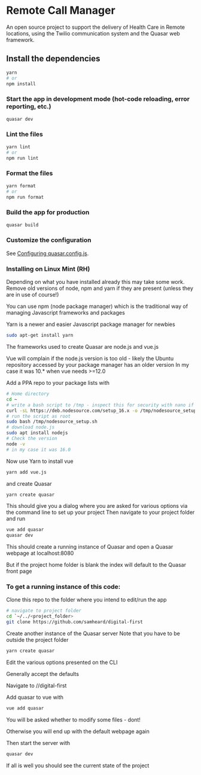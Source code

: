 
# Remote Call Manager 

An open source project to support the delivery of Health Care in Remote locations, using the Twilio communication system and the Quasar web framework.

## Install the dependencies
```bash
yarn
# or
npm install
```

### Start the app in development mode (hot-code reloading, error reporting, etc.)
```bash
quasar dev
```


### Lint the files
```bash
yarn lint
# or
npm run lint
```


### Format the files
```bash
yarn format
# or
npm run format
```



### Build the app for production
```bash
quasar build
```

### Customize the configuration
See [Configuring quasar.config.js](https://v2.quasar.dev/quasar-cli-webpack/quasar-config-js).


### Installing on Linux Mint (RH)
Depending on what you have installed already this may take some work.
Remove old versions of node, npm and yarn if they are present (unless they are in use of course!)

You can use npm (node package manager) which is the traditional way of managing Javascript frameworks and packages 

Yarn is a newer and easier Javascript package manager for newbies 
```bash
sudo apt-get install yarn
```
The frameworks used to create Quasar are node.js and vue.js

Vue will complain if the node.js version is too old - likely the Ubuntu repository accessed by your package manager has an older version 
In my case it was 10.* when vue needs >=12.0

Add a PPA repo to your package lists with 
```bash
# Home directory
cd ~
# write a bash script to /tmp - inspect this for security with nano if you wish 
curl -sL https://deb.nodesource.com/setup_16.x -o /tmp/nodesource_setup.sh
# run the script as root
sudo bash /tmp/nodesource_setup.sh
# download node.js 
sudo apt install nodejs
# Check the version 
node -v
# in my case it was 16.0
```
Now use Yarn to install vue 
```bash 
yarn add vue.js 
```
and create Quasar 
```bash
yarn create quasar
```
This should give you a dialog where you are asked for various options via the command line to set up your project 
Then navigate to your project folder and run 
```bash
vue add quasar
quasar dev
```
This should create a running instance of Quasar and open a Quasar webpage at 
localhost:8080

But if the project home folder is blank the index will default to the Quasar front page 

### To get a running instance of this code:
Clone this repo to the folder where you intend to edit/run the app
```bash
# navigate to project folder 
cd `~/../<project_folder> 
git clone https://github.com/samheard/digital-first
```
Create another instance of the Quasar server 
Note that you have to be outside the project folder 
```bash
yarn create quasar
```
Edit the various options presented on the CLI 

Generally accept the defaults

Navigate to /<project folder>/digital-first
  
Add quasar to vue with 
```bash
vue add quasar
```
You will be asked whether to modify some files - dont!
  
Otherwise you will end up with the default webpage again 
  
Then start the server with
```bash
quasar dev
```
If all is well you should see the current state of the project 

